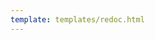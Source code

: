 ```yaml
---
template: templates/redoc.html
---
```


<redoc spec-url='{{base_path}}/reference/customize-product/product-apis/devportal-apis/devportal-v1/devportal-v1.yaml'></redoc>
<script src="https://cdn.jsdelivr.net/npm/redoc@next/bundles/redoc.standalone.js"> </script>